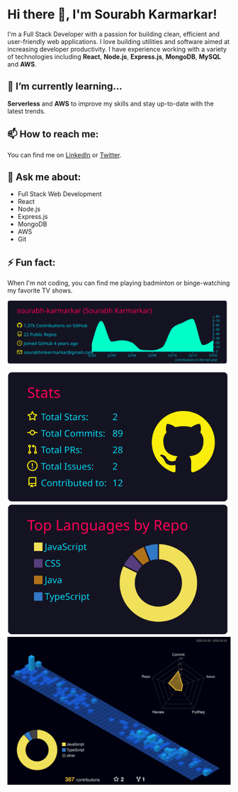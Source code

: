 # Hi there 👋, I'm Sourabh Karmarkar!

I'm a Full Stack Developer with a passion for building clean, efficient and user-friendly web applications. I love building utilities and software aimed at increasing developer productivity. I have experience working with a variety of technologies including **React**, **Node.js**, **Express.js**, **MongoDB**, **MySQL** and **AWS**.

## 🌱 I’m currently learning...

**Serverless** and **AWS** to improve my skills and stay up-to-date with the latest trends.

## 📫 How to reach me:

You can find me on [LinkedIn](https://www.linkedin.com/in/sourabh-karmarkar/) or [Twitter](https://twitter.com/sourabh_kmk).

## 💬 Ask me about:

- Full Stack Web Development
- React
- Node.js
- Express.js
- MongoDB
- AWS
- Git

## ⚡ Fun fact:

When I'm not coding, you can find me playing badminton or binge-watching my favorite TV shows.

<p align="center">
  <img src="profile-summary-card-output/2077/0-profile-details.svg" alt="Sublime's custom image"/>
  <div>
    <img src="profile-summary-card-output/2077/3-stats.svg" alt="Sublime's custom image"/>
    <img src="profile-summary-card-output/2077/1-repos-per-language.svg" alt="Sublime's custom image"/>
  </div>
  <img src="profile-3d-contrib/profile-night-view.svg" alt="Sublime's custom image"/>
</p>
